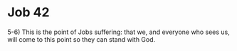 # Job 42


5-6) This is the point of Jobs suffering: that we, and everyone who sees us, will come to this point so they can stand with God.
